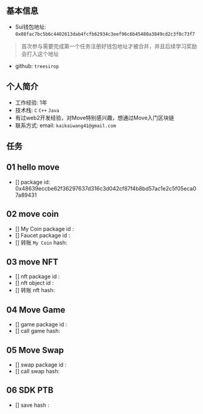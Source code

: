 ## 基本信息
- Sui钱包地址: `0x08fac7bc5b6c4402613dab4fcfb62934c3eef96c6b45480a3849cd2c3f0c73f7`
> 首次参与需要完成第一个任务注册好钱包地址才被合并，并且后续学习奖励会打入这个地址
- github: `treesirop`

## 个人简介
- 工作经验: 1年
- 技术栈: `C` `C++` `Java`
- 有过web2开发经验，对Move特别感兴趣，想通过Move入门区块链
- 联系方式: email: `kaikaiwang41@gmail.com` 

## 任务

##   01 hello move  
- [] package id: 0x48639eccbe62f36297637d316c3d042cf87f4b8bd57ac1e2c5f05eca07a89431

##   02 move coin
- [] My Coin package id : 
- [] Faucet package id : 
- [] 转账 `My Coin` hash:

##   03 move NFT
- [] nft package id :
- [] nft object id : 
- [] 转账 nft  hash:

##   04 Move Game
- [] game package id :
- [] call game hash:

##   05 Move Swap
- [] swap package id :
- [] call swap hash:

##   06 SDK PTB
- [] save hash :
